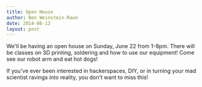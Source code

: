 ```yaml
---
title: Open House
author: Ben Weinstein-Raun
date: 2014-06-12
layout: post
---
```


We'll be having an open house on Sunday, June 22 from 1-8pm. There will be classes on 3D printing, soldering and how to use our equipment! Come see our robot arm and eat hot dogs!

If you've ever been interested in hackerspaces, DIY, or in turning your mad scientist ravings into reality, you don't want to miss this!
